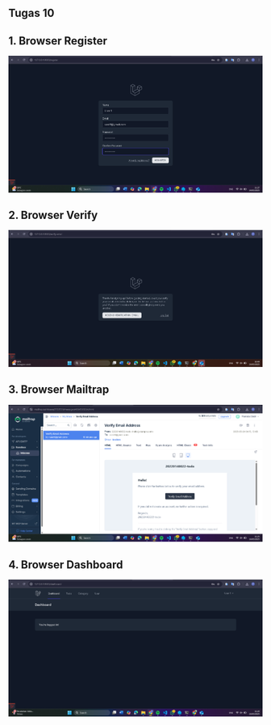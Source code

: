 ## Tugas 10

## 1. Browser Register
![alt text](<Screenshot/Tugas10/Browser Register.png>) 

## 2. Browser Verify
![alt text](<Screenshot/Tugas10/Browser Verify.png>) 

## 3. Browser Mailtrap
![alt text](<Screenshot/Tugas10/Browser Mailtrap.png>) 

## 4. Browser Dashboard
![alt text](<Screenshot/Tugas10/Browser Dashboard.png>) 
